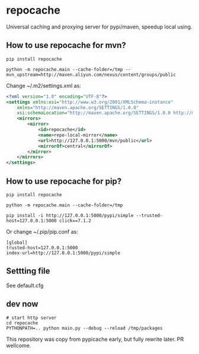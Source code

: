 # repocache
Universal caching and proxying server for pypi/maven, speedup local using.

## How to use repocache for mvn?
```shell
pip install repocache

python -m repocache.main --cache-folder=/tmp --mvn_upstream=http://maven.aliyun.com/nexus/content/groups/public
```

Change ~/.m2/settings.xml as:
```xml
<?xml version="1.0" encoding="UTF-8"?>
<settings xmlns:xsi="http://www.w3.org/2001/XMLSchema-instance"
    xmlns="http://maven.apache.org/SETTINGS/1.0.0"
    xsi:schemaLocation="http://maven.apache.org/SETTINGS/1.0.0 http://maven.apache.org/xsd/settings-1.0.0.xsd">
    <mirrors>
        <mirror>
            <id>repocache</id>
            <name>repo-local-mirror</name>
            <url>http://127.0.0.1:5000/mvn/public</url>
            <mirrorOf>central</mirrorOf>
        </mirror>
    </mirrors>
</settings>
```

## How to use repocache for pip?
```shell
pip install repocache

python -m repocache.main --cache-folder=/tmp
```

```shell
pip install -i http://127.0.0.1:5000/pypi/simple --trusted-host=127.0.0.1:5000 click==7.1.2
```

Or change ~/.pip/pip.conf as:
```
[global]
trusted-host=127.0.0.1:5000
index-url=http://127.0.0.1:5000/pypi/simple
```

## Settting file
See default.cfg


## dev now
```shell
# start http server
cd repocache
PYTHONPATH=.. python main.py --debug --reload /tmp/packages
```

This repository was copy from pypicache early, but fully rewrite later.
PR wellcome.
